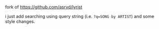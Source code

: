 fork of https://github.com/asrvd/lyrist

i just add searching using query string (i.e. `?q=SONG by ARTIST`) and some style changes.
